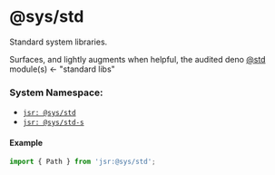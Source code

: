# @sys/std
Standard system libraries.

Surfaces, and lightly augments when helpful, the audited deno [@std](https://jsr.io/@std) module(s) ← "standard libs"

### System Namespace:

- [`jsr: @sys/std`](https://jsr.io/@sys/std)
- [`jsr: @sys/std-s`](https://jsr.io/@sys/std-s)


#### Example

```ts
import { Path } from 'jsr:@sys/std';
```


